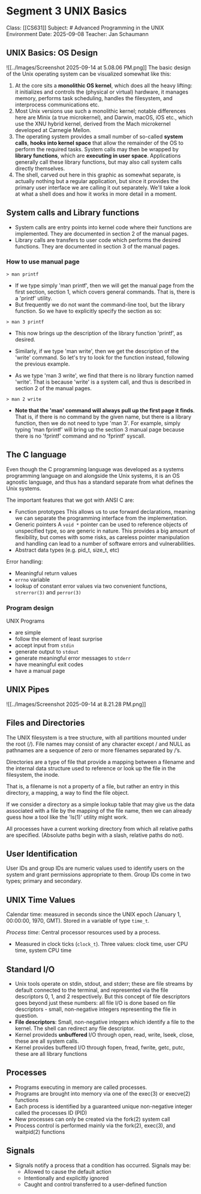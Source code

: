 # Segment 3 UNIX Basics

Class: [[CS631]]
Subject: # Advanced Programming in the UNIX Environment
Date: 2025-09-08
Teacher: Jan Schaumann

## UNIX Basics: OS Design

![[../Images/Screenshot 2025-09-14 at 5.08.06 PM.png]]
The basic design of the Unix operating system can be
visualized somewhat like this:
1. At the core sits a **monolithic OS kernel**, which does all the heavy lifting: it initializes and controls the (physical or virtual) hardware, it manages memory, performs task scheduling, handles the filesystem, and interprocess communications etc.
2. Most Unix versions use such a monolithic kernel; notable differences here are Minix (a true microkernel), and Darwin, macOS, iOS etc., which use the XNU hybrid kernel, derived from the Mach microkernel developed at Carnegie Mellon.
3. The operating system provides a small number of so-called **system calls**, **hooks into kernel space** that allow the remainder of the OS to perform the required tasks.  System calls may then be wrapped by **library functions**, which are **executing in user space**. Applications generally call these library functions, but may also call system calls directly themselves.
4. The shell, carved out here in this graphic as somewhat separate, is actually nothing but a regular application, but since it provides the primary user interface we are calling it out separately.  We'll take a look at what a shell does and how it works in more detail in a moment.
## System calls and Library functions

- System calls are entry points into kernel code where their functions are implemented. They are documented in section 2 of the manual pages.
- Library calls are transfers to user code which performs the desired functions. They are documented in section 3 of the manual pages.

### How to use manual page

```
> man printf
```

- If we type simply 'man printf', then we will get the manual page from the first section, section 1, which covers general commands.  That is, there is a 'printf' utility.
- But frequently we do not want the command-line tool, but the library function.  So we have to explicitly specify the section as so:

```
> man 3 printf
```

- This now brings up the description of the library function 'printf', as desired.

- Similarly, if we type 'man write', then we get the description of the 'write' command.  So let's try to look for the function instead, following the previous example.

- As we type 'man 3 write', we find that there is no library function named 'write'.  That is because 'write' is a system call, and thus is described in section 2 of the manual pages.

```
> man 2 write
```

- **Note that the 'man' command will always pull up the first page it finds**.  That is, if there is no command by the given name, but there is a library function, then we do not need to type 'man 3'.  For example, simply typing 'man fprintf' will bring up the section 3 manual page because there is no 'fprintf' command and no 'fprintf' syscall.

## The C language

Even though the C programming language was developed as a systems programming language on and alongside the Unix systems, it is an OS agnostic language, and thus has a standard separate from what defines the Unix systems.

The important features that we got with ANSI C are:

- Function prototypes
	This allows us to use forward declarations, meaning we can separate the programming interface from the implementation.
- Generic pointers
	A `void *` pointer can be used to reference objects of unspecified type, so are generic in nature.  This provides a big amount of flexibility, but comes with some risks, as careless pointer manipulation and handling can lead to a number of software errors and vulnerabilities.
- Abstract data types (e.g. pid_t, size_t, etc)

Error handling:
- Meaningful return values
- `errno` variable
- lookup of constant error values via two convenient functions, `strerror(3)` and `perror(3)`

### Program design

UNIX Programs
- are simple
- follow the element of least surprise
- accept input from `stdin`
- generate output to `stdout`
- generate meaningful error messages to `stderr`
- have meaningful exit codes
- have a manual page

## UNIX Pipes

![[../Images/Screenshot 2025-09-14 at 8.21.28 PM.png]]

## Files and Directories

The UNIX filesystem is a tree structure, with all partitions mounted under the root (/). File names may consist of any character except / and NULL as pathnames are a sequence of zero or more filenames separated by /’s.

Directories are a type of file that provide a mapping between a filename and the internal data structure used to reference or look up the file in the filesystem, the inode.

That is, a filename is not a property of a file, but rather an entry in this directory, a mapping, a way to find the file object.

If we consider a directory as a simple lookup table that may give us the data associated with a file by the mapping of the file name, then we can already guess how a tool like the 'ls(1)' utility might work.

All processes have a current working directory from which all relative paths are specified. (Absolute paths begin with a slash, relative paths do not).

## User Identification

User IDs and group IDs are numeric values used to identify users on the system and grant permissions appropriate to them. Group IDs come in two types; primary and secondary.

## UNIX Time Values

Calendar time: measured in seconds since the UNIX epoch (January 1, 00:00:00, 1970, GMT). Stored in a variable of type `time_t`.

*Process time*: Central processor resources used by a process.
- Measured in clock ticks (`clock_t`). Three values: clock time, user CPU time, system CPU time

## Standard I/O

- Unix tools operate on stdin, stdout, and stderr; these are file streams by default connected to the terminal, and represented via the file descriptors 0, 1, and 2 respectively.  But this concept of file descriptors goes beyond just these numbers: all file I/O is done based on file descriptors - small, non-negative integers representing the file in question.
- **File descriptors**: Small, non-negative integers which identify a file to the kernel. The shell can redirect any file descriptor.
- Kernel provideds **unbuffered** I/O through open, read, write, lseek, close, these are all system calls.
- Kernel provides buffered I/O through fopen, fread, fwrite, getc, putc, these are all library functions

## Processes

-  Programs executing in memory are called processes.
- Programs are brought into memory via one of the exec(3) or execve(2) functions
- Each process is identified by a guaranteed unique non-negative integer called the processes ID (PID)
- New processes can only be created via the fork(2) system call
- Process control is performed mainly via the fork(2), exec(3), and waitpid(2) functions

## Signals

- Signals notify a process that a condition has occurred. Signals may be:
	- Allowed to cause the default action
	- Intentionally and explicitly ignored
	- Caught and control transferred to a user-defined function

